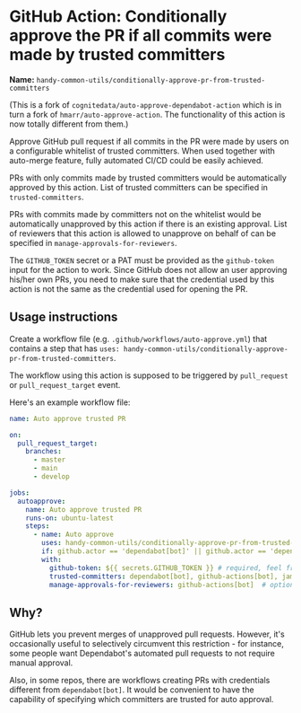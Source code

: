 # GitHub Action: Conditionally approve the PR if all commits were made by trusted committers

**Name:** `handy-common-utils/conditionally-approve-pr-from-trusted-committers`

(This is a fork of `cognitedata/auto-approve-dependabot-action` which is in turn a fork of `hmarr/auto-approve-action`.
The functionality of this action is now totally different from them.)

Approve GitHub pull request if all commits in the PR were made by users on a configurable whitelist of trusted committers.
When used together with auto-merge feature, fully automated CI/CD could be easily achieved.

PRs with only commits made by trusted committers would be automatically approved by this action.
List of trusted committers can be specified in `trusted-committers`.

PRs with commits made by committers not on the whitelist would be automatically unapproved by this action if there is an existing approval.
List of reviewers that this action is allowed to unapprove on behalf of can be specified in `manage-approvals-for-reviewers`.

The `GITHUB_TOKEN` secret or a PAT must be provided as the `github-token` input for the action to work.
Since GitHub does not allow an user approving his/her own PRs,
you need to make sure that the credential used by this action is not the same as the credential used for opening the PR.

## Usage instructions

Create a workflow file (e.g. `.github/workflows/auto-approve.yml`) that contains a step 
that has `uses: handy-common-utils/conditionally-approve-pr-from-trusted-committers`.

The workflow using this action is supposed to be triggered by `pull_request` or `pull_request_target` event.

Here's an example workflow file:

```yaml
name: Auto approve trusted PR

on:
  pull_request_target:
    branches:    
      - master
      - main
      - develop

jobs:
  autoapprove:
    name: Auto approve trusted PR
    runs-on: ubuntu-latest
    steps:
      - name: Auto approve
        uses: handy-common-utils/conditionally-approve-pr-from-trusted-committers@master
        if: github.actor == 'dependabot[bot]' || github.actor == 'dependabot-preview[bot]' # this is optional
        with:
          github-token: ${{ secrets.GITHUB_TOKEN }} # required, feel free to use another PAT
          trusted-committers: dependabot[bot], github-actions[bot], james-hu  # optional, default to "dependabot[bot],dependabot-preview[bot]"
          manage-approvals-for-reviewers: github-actions[bot]  # optional, default to "github-actions[bot]"
```

## Why?

GitHub lets you prevent merges of unapproved pull requests. However, it's occasionally useful to selectively circumvent this restriction - for instance, some people want Dependabot's automated pull requests to not require manual approval.

Also, in some repos, there are workflows creating PRs with credentials different from `dependabot[bot]`.
It would be convenient to have the capability of specifying which committers are trusted for auto approval.
